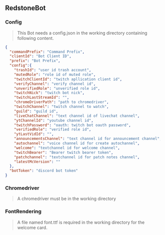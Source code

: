 RedstoneBot
-----

### Config
> This Bot needs a config.json in the working directory containing following content.

````json
{
  "commandPrefix": "Command Prefix",
  "clientId": "Bot Client ID",
  "prefix": "Bot Prefix",
  "config":{
    "trashId": "user id trash account",
    "mutedRole": "role id of muted role",
    "twitchClientId": "twitch apllication client id",
    "verifyChannel": "verify channel id",
    "unverifiedRole": "unverified role id",
    "twitchNick": "twitch bot nick",
    "twitchLastStreamId": "",
    "chromeDriverPath": "path to chromedriver",
    "twitchChannel": "twitch channel to watch",
    "guild": "guild id",
    "liveChatChannel": "text channel id of livechat channel",
    "ytChannelId": "youtube channel id",
    "twitchPassword": "oauth: twitch bot oauth password",
    "verifiedRole": "verified role id",
    "ytLastVidId": "",
    "announcementsChannel": "text channel id for announcement channel",
    "autochannel": "voice channel id for create autochannel",
    "welcome": "textchannel id for welcome channel",
    "twitchBearer": "Bearer twitch bearer token",
    "patchchannel": "textchannel id for patch notes channel",
    "latestMcVersion": ""
  },
  "botToken": "discord bot token"
}
````
### Chromedriver

>A chromedriver must be in the working directory

### FontRendering

> A file named font.ttf is required in the working directory for the welcome card.
